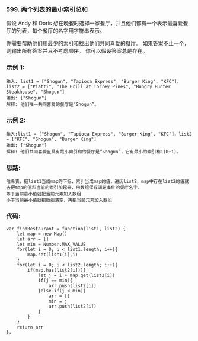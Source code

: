 ### 599. 两个列表的最小索引总和
假设 Andy 和 Doris 想在晚餐时选择一家餐厅，并且他们都有一个表示最喜爱餐厅的列表，每个餐厅的名字用字符串表示。

你需要帮助他们用最少的索引和找出他们共同喜爱的餐厅。 如果答案不止一个，则输出所有答案并且不考虑顺序。 你可以假设答案总是存在。

### 示例 1:
    输入: list1 = ["Shogun", "Tapioca Express", "Burger King", "KFC"]，list2 = ["Piatti", "The Grill at Torrey Pines", "Hungry Hunter Steakhouse", "Shogun"]
    输出: ["Shogun"]
    解释: 他们唯一共同喜爱的餐厅是“Shogun”。

### 示例 2:
    输入:list1 = ["Shogun", "Tapioca Express", "Burger King", "KFC"]，list2 = ["KFC", "Shogun", "Burger King"]
    输出: ["Shogun"]
    解释: 他们共同喜爱且具有最小索引和的餐厅是“Shogun”，它有最小的索引和1(0+1)。

### 思路:
    哈希表，把list1当成map的下标，索引当成map的值，遍历list2，map中存在list2的值就去把map的值和当前的索引加起来，用数组保存满足条件的餐厅名字。
    等于当前最小值就把当前元素加入数组
    小于当前最小值就把数组清空，再把当前元素加入数组

### 代码:
    var findRestaurant = function(list1, list2) {
        let map = new Map()
        let arr = []
        let min = Number.MAX_VALUE
        for(let i = 0; i < list1.length; i++){
            map.set(list1[i],i)
        }
        for(let i = 0; i < list2.length; i++){
            if(map.has(list2[i])){
                let j = i + map.get(list2[i])
                if(j == min){
                    arr.push(list2[i])
                }else if(j < min){
                    arr = []
                    min = j
                    arr.push(list2[i])
                }
            }
        }
        return arr
    };
    